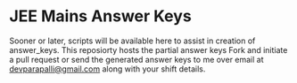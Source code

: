 # JEE Mains Answer Keys

Sooner or later, scripts will be available here to assist in creation of answer_keys.
This reposiorty hosts the partial answer keys
Fork and initiate a pull request or send the generated answer keys to me over email at [devparapalli@gmail.com](mailto:devparapalli@gmail.com) along with your shift details.
